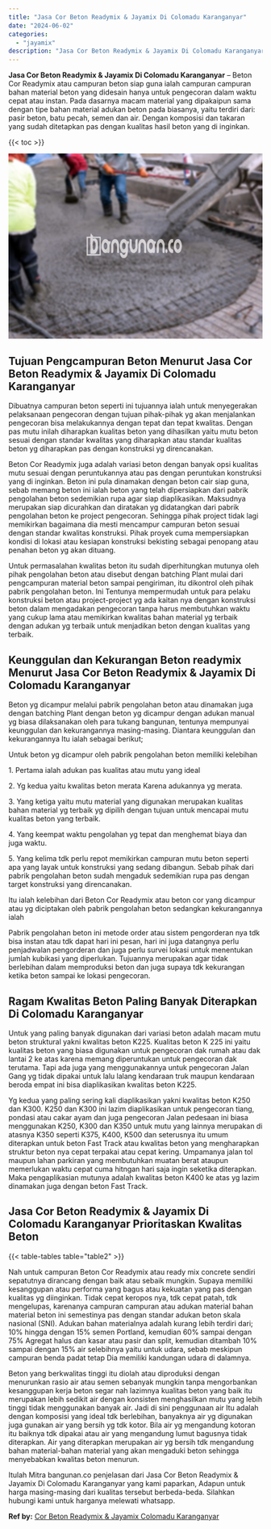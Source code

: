 ```yaml
---
title: "Jasa Cor Beton Readymix & Jayamix Di Colomadu Karanganyar"
date: "2024-06-02"
categories: 
  - "jayamix"
description: "Jasa Cor Beton Readymix & Jayamix Di Colomadu Karanganyar. Itulah Mitra bangunan.co penjelasan dari Jasa Cor Beton Readymix & Jayamix Di Colomadu Karanganyar..."
---
```


**Jasa Cor Beton Readymix & Jayamix Di Colomadu Karanganyar** – Beton Cor Readymix atau campuran beton siap guna ialah campuran campuran bahan material beton yang didesain hanya untuk pengecoran dalam waktu cepat atau instan. Pada dasarnya macam material yang dipakaipun sama dengan tipe bahan material adukan beton pada biasanya, yaitu terdiri dari: pasir beton, batu pecah, semen dan air. Dengan komposisi dan takaran yang sudah ditetapkan pas dengan kualitas hasil beton yang di inginkan.

{{< toc >}}

![Jasa Cor Beton Readymix & Jayamix Di Colomadu Karanganyar](/images/jasa-cor-readymix-55.png)

## Tujuan Pengcampuran Beton Menurut Jasa Cor Beton Readymix & Jayamix Di Colomadu Karanganyar

Dibuatnya campuran beton seperti ini tujuannya ialah untuk menyegerakan pelaksanaan pengecoran dengan tujuan pihak-pihak yg akan menjalankan pengecoran bisa melakukannya dengan tepat dan tepat kwalitas. Dengan pas mutu inilah diharapkan kualitas beton yang dihasilkan yaitu mutu beton sesuai dengan standar kwalitas yang diharapkan atau standar kualitas beton yg diharapkan pas dengan konstruksi yg direncanakan.

Beton Cor Readymix juga adalah variasi beton dengan banyak opsi kualitas mutu sesuai dengan peruntukannya atau pas dengan peruntukan konstruksi yang di inginkan. Beton ini pula dinamakan dengan beton cair siap guna, sebab memang beton ini ialah beton yang telah dipersiapkan dari pabrik pengolahan beton sedemikian rupa agar siap diaplikasikan. Maksudnya merupakan siap dicurahkan dan diratakan yg didatangkan dari pabrik pengolahan beton ke project pengecoran. Sehingga pihak project tidak lagi memikirkan bagaimana dia mesti mencampur campuran beton sesuai dengan standar kwalitas konstruksi. Pihak proyek cuma mempersiapkan kondisi di lokasi atau kesiapan konstruksi bekisting sebagai penopang atau penahan beton yg akan dituang.

Untuk permasalahan kwalitas beton itu sudah diperhitungkan mutunya oleh pihak pengolahan beton atau disebut dengan batching Plant mulai dari pengcampuran material beton sampai pengiriman, itu dikontrol oleh pihak pabrik pengolahan beton. Ini Tentunya mempermudah untuk para pelaku konstruksi beton atau project-project yg ada kaitan nya dengan konstruksi beton dalam mengadakan pengecoran tanpa harus membutuhkan waktu yang cukup lama atau memikirkan kwalitas bahan material yg terbaik dengan adukan yg terbaik untuk menjadikan beton dengan kualitas yang terbaik.

## Keunggulan dan Kekurangan Beton readymix Menurut Jasa Cor Beton Readymix & Jayamix Di Colomadu Karanganyar

Beton yg dicampur melalui pabrik pengolahan beton atau dinamakan juga dengan batching Plant dengan beton yg dicampur dengan adukan manual yg biasa dilaksanakan oleh para tukang bangunan, tentunya mempunyai keunggulan dan kekurangannya masing-masing. Diantara keunggulan dan kekurangannya Itu ialah sebagai berikut;

Untuk beton yg dicampur oleh pabrik pengolahan beton memiliki kelebihan

1\. Pertama ialah adukan pas kualitas atau mutu yang ideal

2\. Yg kedua yaitu kwalitas beton merata Karena adukannya yg merata.

3\. Yang ketiga yaitu mutu material yang digunakan merupakan kualitas bahan material yg terbaik yg dipilih dengan tujuan untuk mencapai mutu kualitas beton yang terbaik.

4\. Yang keempat waktu pengolahan yg tepat dan menghemat biaya dan juga waktu.

5\. Yang kelima tdk perlu repot memikirkan campuran mutu beton seperti apa yang layak untuk konstruksi yang sedang dibangun. Sebab pihak dari pabrik pengolahan beton sudah mengaduk sedemikian rupa pas dengan target konstruksi yang direncanakan.

Itu ialah kelebihan dari Beton Cor Readymix atau beton cor yang dicampur atau yg diciptakan oleh pabrik pengolahan beton sedangkan kekurangannya ialah

Pabrik pengolahan beton ini metode order atau sistem pengorderan nya tdk bisa instan atau tdk dapat hari ini pesan, hari ini juga datangnya perlu penjadwalan pengorderan dan juga perlu survei lokasi untuk menentukan jumlah kubikasi yang diperlukan. Tujuannya merupakan agar tidak berlebihan dalam memproduksi beton dan juga supaya tdk kekurangan ketika beton sampai ke lokasi pengecoran.

## Ragam Kwalitas Beton Paling Banyak Diterapkan Di Colomadu Karanganyar

Untuk yang paling banyak digunakan dari variasi beton adalah macam mutu beton struktural yakni kwalitas beton K225. Kualitas beton K 225 ini yaitu kualitas beton yang biasa digunakan untuk pengecoran dak rumah atau dak lantai 2 ke atas karena memang diperuntukan untuk pengecoran dak terutama. Tapi ada juga yang menggunakannya untuk pengecoran Jalan Gang yg tidak dipakai untuk lalu lalang kendaraan truk maupun kendaraan beroda empat ini bisa diaplikasikan kwalitas beton K225.

Yg kedua yang paling sering kali diaplikasikan yakni kwalitas beton K250 dan K300. K250 dan K300 ini lazim diaplikasikan untuk pengecoran tiang, pondasi atau cakar ayam dan juga pengecoran Jalan pedesaan ini biasa menggunakan K250, K300 dan K350 untuk mutu yang lainnya merupakan di atasnya K350 seperti K375, K400, K500 dan seterusnya itu umum diterapkan untuk beton Fast Track atau kwalitas beton yang mengharapkan struktur beton nya cepat terpakai atau cepat kering. Umpamanya jalan tol maupun lahan parkiran yang membutuhkan muatan berat ataupun memerlukan waktu cepat cuma hitngan hari saja ingin seketika diterapkan. Maka pengaplikasian mutunya adalah kwalitas beton K400 ke atas yg lazim dinamakan juga dengan beton Fast Track.

## Jasa Cor Beton Readymix & Jayamix Di Colomadu Karanganyar Prioritaskan Kwalitas Beton

{{< table-tables table="table2" >}}

Nah untuk campuran Beton Cor Readymix atau ready mix concrete sendiri sepatutnya dirancang dengan baik atau sebaik mungkin. Supaya memiliki kesanggupan atau performa yang bagus atau kekuatan yang pas dengan kualitas yg diinginkan. Tidak cepat keropos nya, tdk cepat patah, tdk mengelupas, karenanya campuran campuran atau adukan material bahan material beton ini semestinya pas dengan standar adukan beton skala nasional (SNI). Adukan bahan materialnya adalah kurang lebih terdiri dari; 10% hingga dengan 15% semen Portland, kemudian 60% sampai dengan 75% Agregat halus dan kasar atau pasir dan split, kemudian ditambah 10% sampai dengan 15% air selebihnya yaitu untuk udara, sebab meskipun campuran benda padat tetap Dia memiliki kandungan udara di dalamnya.

Beton yang berkwalitas tinggi itu diolah atau diproduksi dengan menurunkan rasio air atau semen sebanyak mungkin tanpa mengorbankan kesanggupan kerja beton segar nah lazimnya kualitas beton yang baik itu merupakan lebih sedikit air dengan konsisten menghasilkan mutu yang lebih tinggi tidak menggunakan banyak air. Jadi di sini penggunaan air Itu adalah dengan komposisi yang ideal tdk berlebihan, banyaknya air yg digunakan juga gunakan air yang bersih yg tdk kotor. Bila air yg mengandung kotoran itu baiknya tdk dipakai atau air yang mengandung lumut bagusnya tidak diterapkan. Air yang diterapkan merupakan air yg bersih tdk mengandung bahan material-bahan material yang akan mengaduki beton sehingga menyebabkan kwalitas beton menurun.

Itulah Mitra bangunan.co penjelasan dari Jasa Cor Beton Readymix & Jayamix Di Colomadu Karanganyar yang kami paparkan, Adapun untuk harga masing-masing dari kualitas tersebut berbeda-beda. Silahkan hubungi kami untuk harganya melewati whatsapp.

**Ref by:** [Cor Beton Readymix & Jayamix Colomadu Karanganyar](https://id.wikipedia.org/wiki/Cor)

